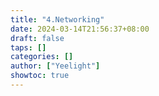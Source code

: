 ```yaml
---
title: "4.Networking"
date: 2024-03-14T21:56:37+08:00
draft: false
taps: []
categories: []
author: ["Yeelight"]
showtoc: true
---
```

